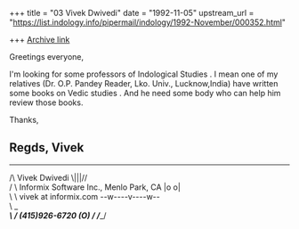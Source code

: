 +++
title = "03 Vivek Dwivedi"
date = "1992-11-05"
upstream_url = "https://list.indology.info/pipermail/indology/1992-November/000352.html"

+++
[Archive link](https://list.indology.info/pipermail/indology/1992-November/000352.html)



Greetings everyone,

I'm looking for some professors of Indological Studies .
I mean one of my relatives (Dr. O.P. Pandey Reader, Lko. Univ., Lucknow,India)
have written some books on Vedic studies . And he need some body who can help
 him
review those books.

Thanks,

Regds,
Vivek
--
  _________________________________________________________________
 /\       Vivek Dwivedi                            \\|||//         \
/  \   Informix Software Inc., Menlo Park, CA       |o o|           \
\   \     vivek at informix.com                   --w----v----w--       \
 \   \________________________________________________________________\
  \  /                  (415)926-6720 (O)                             /
   \/________________________________________________________________/




